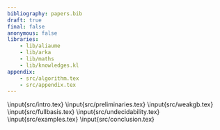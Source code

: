 ```yaml
---
bibliography: papers.bib
draft: true
final: false
anonymous: false
libraries:
    - lib/aliaume
    - lib/arka
    - lib/maths
    - lib/knowledges.kl
appendix:
    - src/algorithm.tex
    - src/appendix.tex
---
```


\input{src/intro.tex}
\input{src/preliminaries.tex}
\input{src/weakgb.tex}
\input{src/fullbasis.tex}
\input{src/undecidability.tex}
\input{src/examples.tex}
\input{src/conclusion.tex}
